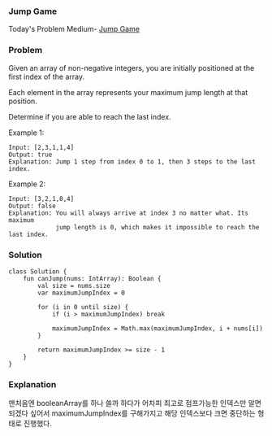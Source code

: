 ### Jump Game


Today's Problem Medium-  [Jump Game](https://leetcode.com/problems/jump-game/)

### Problem

Given an array of non-negative integers, you are initially positioned at the first index of the array.

Each element in the array represents your maximum jump length at that position.

Determine if you are able to reach the last index.

Example 1:

```
Input: [2,3,1,1,4]
Output: true
Explanation: Jump 1 step from index 0 to 1, then 3 steps to the last index.
```

Example 2:

```
Input: [3,2,1,0,4]
Output: false
Explanation: You will always arrive at index 3 no matter what. Its maximum
             jump length is 0, which makes it impossible to reach the last index.
```
             
              
### Solution

```
class Solution {
    fun canJump(nums: IntArray): Boolean {
        val size = nums.size
        var maximumJumpIndex = 0

        for (i in 0 until size) {
            if (i > maximumJumpIndex) break

            maximumJumpIndex = Math.max(maximumJumpIndex, i + nums[i])
        }

        return maximumJumpIndex >= size - 1
    }
}
```

### Explanation

맨처음엔 booleanArray를 하나 쓸까 하다가 어차피 최고로 점프가능한 인덱스만 알면 되겠다 싶어서 maximumJumpIndex를 구해가지고 해당 인덱스보다 크면 중단하는 형태로 진행했다.
